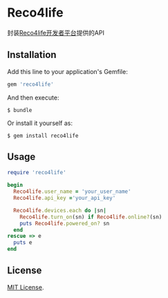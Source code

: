 # Reco4life

封装[Reco4life开发者平台](http://www.reco4life.com/wiki/%E9%A6%96%E9%A1%B5)提供的API

## Installation

Add this line to your application's Gemfile:

```ruby
gem 'reco4life'
```

And then execute:

    $ bundle

Or install it yourself as:

    $ gem install reco4life

## Usage

```ruby
require 'reco4life'

begin
  Reco4life.user_name = 'your_user_name'
  Reco4life.api_key ='your_api_key'

  Reco4life.devices.each do |sn|
    Reco4life.turn_on(sn) if Reco4life.online?(sn)
    puts Reco4life.powered_on? sn
  end
rescue => e
  puts e
end
```

## License

[MIT License](http://opensource.org/licenses/MIT).
